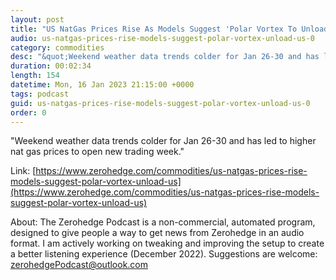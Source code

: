 ```yaml
---
layout: post
title: "US NatGas Prices Rise As Models Suggest 'Polar Vortex To Unload On US'"
audio: us-natgas-prices-rise-models-suggest-polar-vortex-unload-us-0
category: commodities
desc: "&quot;Weekend weather data trends colder for Jan 26-30 and has led to higher nat gas prices to open new trading week.&quot; "
duration: 00:02:34
length: 154
datetime: Mon, 16 Jan 2023 21:15:00 +0000
tags: podcast
guid: us-natgas-prices-rise-models-suggest-polar-vortex-unload-us-0
order: 0
---
```

&quot;Weekend weather data trends colder for Jan 26-30 and has led to higher nat gas prices to open new trading week.&quot; 

Link: [https://www.zerohedge.com/commodities/us-natgas-prices-rise-models-suggest-polar-vortex-unload-us](https://www.zerohedge.com/commodities/us-natgas-prices-rise-models-suggest-polar-vortex-unload-us)

About: The Zerohedge Podcast is a non-commercial, automated program, designed to give people a way to get news from Zerohedge in an audio format.  I am actively working on tweaking and improving the setup to create a better listening experience (December 2022).  Suggestions are welcome: [zerohedgePodcast@outlook.com](mailto:zerohedgePodcast@outlook.com)
